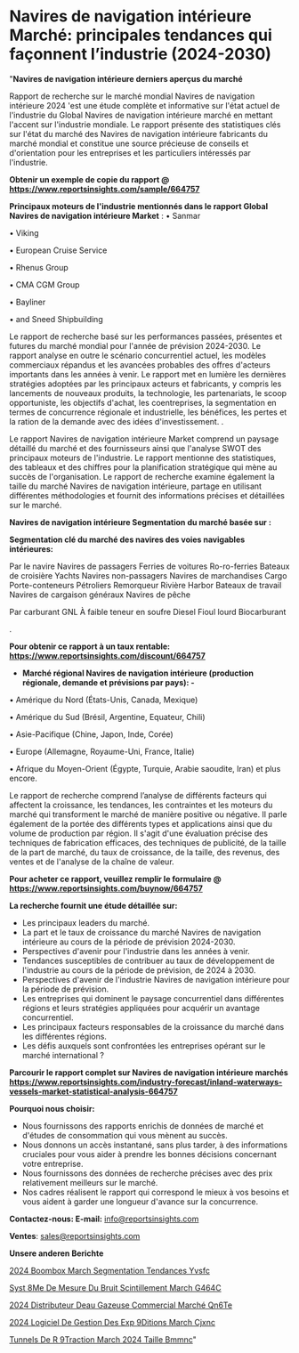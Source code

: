 # Navires de navigation intérieure Marché: principales tendances qui façonnent l’industrie (2024-2030)

"<strong>Navires de navigation intérieure derniers aperçus du marché</strong>

Rapport de recherche sur le marché mondial Navires de navigation intérieure 2024 'est une étude complète et informative sur l'état actuel de l'industrie du Global Navires de navigation intérieure marché en mettant l'accent sur l'industrie mondiale. Le rapport présente des statistiques clés sur l'état du marché des Navires de navigation intérieure fabricants du marché mondial et constitue une source précieuse de conseils et d'orientation pour les entreprises et les particuliers intéressés par l'industrie.

<strong>Obtenir un exemple de copie du rapport @ <a href=https://www.reportsinsights.com/sample/664757>https://www.reportsinsights.com/sample/664757</a></strong>

<strong>Principaux moteurs de l'industrie mentionnés dans le rapport Global Navires de navigation intérieure Market</strong> :
• Sanmar

• Viking

• European Cruise Service

• Rhenus Group

• CMA CGM Group

• Bayliner

• and Sneed Shipbuilding

Le rapport de recherche basé sur les performances passées, présentes et futures du marché mondial pour l'année de prévision 2024-2030. Le rapport analyse en outre le scénario concurrentiel actuel, les modèles commerciaux répandus et les avancées probables des offres d'acteurs importants dans les années à venir. Le rapport met en lumière les dernières stratégies adoptées par les principaux acteurs et fabricants, y compris les lancements de nouveaux produits, la technologie, les partenariats, le scoop opportuniste, les objectifs d'achat, les coentreprises, la segmentation en termes de concurrence régionale et industrielle, les bénéfices, les pertes et la ration de la demande avec des idées d'investissement. .

Le rapport Navires de navigation intérieure Market comprend un paysage détaillé du marché et des fournisseurs ainsi que l'analyse SWOT des principaux moteurs de l'industrie. Le rapport mentionne des statistiques, des tableaux et des chiffres pour la planification stratégique qui mène au succès de l'organisation. Le rapport de recherche examine également la taille du marché Navires de navigation intérieure, partage en utilisant différentes méthodologies et fournit des informations précises et détaillées sur le marché.

<strong>Navires de navigation intérieure Segmentation du marché basée sur :</strong>

<strong> Segmentation clé du marché des navires des voies navigables intérieures: </strong>

Par le navire
Navires de passagers
Ferries de voitures
Ro-ro-ferries
Bateaux de croisière
Yachts
Navires non-passagers
Navires de marchandises
Cargo
Porte-conteneurs
Pétroliers
Remorqueur
Rivière Harbor
Bateaux de travail
Navires de cargaison généraux
Navires de pêche

Par carburant
GNL
À faible teneur en soufre
Diesel
Fioul lourd
Biocarburant

.

<strong>Pour obtenir ce rapport à un taux rentable: <a href=https://www.reportsinsights.com/discount/664757>https://www.reportsinsights.com/discount/664757</a></strong>
<ul>
  <li><strong>Marché régional Navires de navigation intérieure (production régionale, demande et prévisions par pays): -</strong></li>
</ul>
• Amérique du Nord (États-Unis, Canada, Mexique)

• Amérique du Sud (Brésil, Argentine, Equateur, Chili)

• Asie-Pacifique (Chine, Japon, Inde, Corée)

• Europe (Allemagne, Royaume-Uni, France, Italie)

• Afrique du Moyen-Orient (Égypte, Turquie, Arabie saoudite, Iran) et plus encore.

Le rapport de recherche comprend l’analyse de différents facteurs qui affectent la croissance, les tendances, les contraintes et les moteurs du marché qui transforment le marché de manière positive ou négative. Il parle également de la portée des différents types et applications ainsi que du volume de production par région. Il s'agit d'une évaluation précise des techniques de fabrication efficaces, des techniques de publicité, de la taille de la part de marché, du taux de croissance, de la taille, des revenus, des ventes et de l'analyse de la chaîne de valeur.

<strong>Pour acheter ce rapport, veuillez remplir le formulaire @   <a href=https://www.reportsinsights.com/buynow/664757>https://www.reportsinsights.com/buynow/664757</a></strong>

<strong>La recherche fournit une étude détaillée sur:</strong>
<ul>
  <li>Les principaux leaders du marché.</li>
  <li>La part et le taux de croissance du marché Navires de navigation intérieure au cours de la période de prévision 2024-2030.</li>
  <li>Perspectives d'avenir pour l'industrie dans les années à venir.</li>
  <li>Tendances susceptibles de contribuer au taux de développement de l'industrie au cours de la période de prévision, de 2024 à 2030.</li>
  <li>Perspectives d'avenir de l'industrie Navires de navigation intérieure pour la période de prévision.</li>
  <li>Les entreprises qui dominent le paysage concurrentiel dans différentes régions et leurs stratégies appliquées pour acquérir un avantage concurrentiel.</li>
  <li>Les principaux facteurs responsables de la croissance du marché dans les différentes régions.</li>
  <li>Les défis auxquels sont confrontées les entreprises opérant sur le marché international ?</li>
</ul>

<strong>Parcourir le rapport complet sur Navires de navigation intérieure marchés <a href=https://www.reportsinsights.com/industry-forecast/inland-waterways-vessels-market-statistical-analysis-664757>https://www.reportsinsights.com/industry-forecast/inland-waterways-vessels-market-statistical-analysis-664757</a></strong>

<strong>Pourquoi nous choisir:</strong>
<ul>
  <li>Nous fournissons des rapports enrichis de données de marché et d'études de consommation qui vous mènent au succès.</li>
  <li>Nous donnons un accès instantané, sans plus tarder, à des informations cruciales pour vous aider à prendre les bonnes décisions concernant votre entreprise.</li>
  <li>Nous fournissons des données de recherche précises avec des prix relativement meilleurs sur le marché.</li>
  <li>Nos cadres réalisent le rapport qui correspond le mieux à vos besoins et vous aident à garder une longueur d'avance sur la concurrence.</li>
</ul>
<strong>Contactez-nous:
</strong><strong>E-mail:</strong> <a href=mailto:info@reportsinsights.com>info@reportsinsights.com</a>

<strong>Ventes</strong>: <a href=mailto:sales@reportsinsights.com>sales@reportsinsights.com</a>

<strong>Unsere anderen Berichte</strong>

<a href=https://www.linkedin.com/pulse/2024-boombox-march%C3%A9-segmentation-tendances-yvsfc/>2024 Boombox March Segmentation Tendances Yvsfc</a>

<a href=https://www.linkedin.com/pulse/syst%C3%A8me-de-mesure-du-bruit-scintillement-march%C3%A9-g464c/>Syst 8Me De Mesure Du Bruit Scintillement March G464C</a>

<a href=https://www.linkedin.com/pulse/2024-distributeur-deau-gazeuse-commercial-marché-qn6te/>2024 Distributeur Deau Gazeuse Commercial Marché Qn6Te</a>

<a href=https://www.linkedin.com/pulse/2024-logiciel-de-gestion-des-exp%C3%A9ditions-march%C3%A9-cjxnc/>2024 Logiciel De Gestion Des Exp 9Ditions March Cjxnc</a>

<a href=https://www.linkedin.com/pulse/tunnels-de-r%C3%A9traction-march%C3%A9-2024-taille-bmmnc/>Tunnels De R 9Traction March 2024 Taille Bmmnc</a>"
